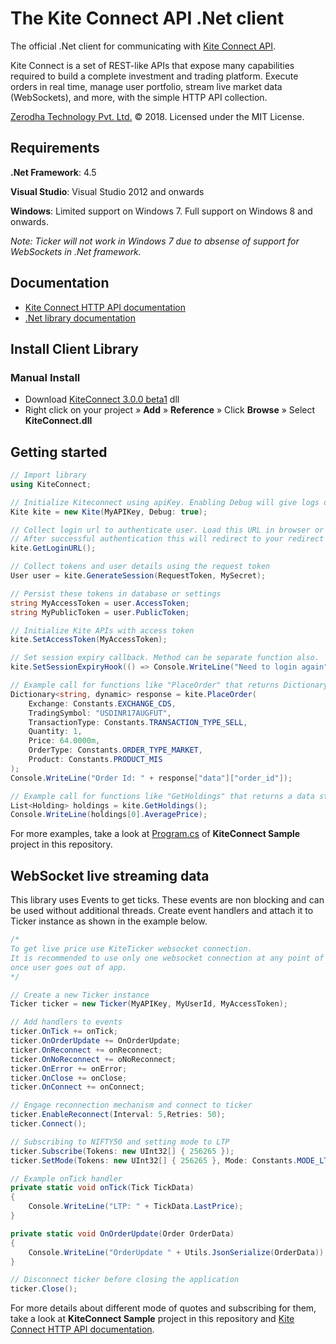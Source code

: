 # The Kite Connect API .Net client
The official .Net client for communicating with [Kite Connect API](https://kite.trade).

Kite Connect is a set of REST-like APIs that expose many capabilities required to build a complete investment and trading platform. Execute orders in real time, manage user portfolio, stream live market data (WebSockets), and more, with the simple HTTP API collection.

[Zerodha Technology Pvt. Ltd.](http://zerodha.com) &copy; 2018. Licensed under the MIT License.

## Requirements

**.Net Framework**: 4.5

**Visual Studio**: Visual Studio 2012 and onwards

**Windows**: Limited support on Windows 7. Full support on Windows 8 and onwards.

*Note: Ticker will not work in Windows 7 due to absense of support for WebSockets in .Net framework.*

## Documentation

- [Kite Connect HTTP API documentation](https://kite.trade/docs/connect/v3)
- [.Net library documentation](https://kite.trade/docs/kiteconnectdotnet/)

## Install Client Library

<!--
### Using NuGet

Execute in **Tools** &raquo; **NuGet Package Manager** &raquo; **Package Manager Console**

```
Install-Package Tech.Zerodha.KiteConnect
```
### Using .Net CLI

```
dotnet add package Tech.Zerodha.KiteConnect
```
-->
### Manual Install

- Download [KiteConnect 3.0.0 beta1](https://github.com/zerodhatech/dotnetkiteconnect/releases/tag/3.0.0-beta1) dll
- Right click on your project &raquo; **Add** &raquo; **Reference** &raquo; Click **Browse** &raquo; Select **KiteConnect.dll**

## Getting started
```csharp
// Import library
using KiteConnect;

// Initialize Kiteconnect using apiKey. Enabling Debug will give logs of requests and responses
Kite kite = new Kite(MyAPIKey, Debug: true);

// Collect login url to authenticate user. Load this URL in browser or WebView. 
// After successful authentication this will redirect to your redirect url with request token.
kite.GetLoginURL();

// Collect tokens and user details using the request token
User user = kite.GenerateSession(RequestToken, MySecret);

// Persist these tokens in database or settings
string MyAccessToken = user.AccessToken;
string MyPublicToken = user.PublicToken;

// Initialize Kite APIs with access token
kite.SetAccessToken(MyAccessToken);

// Set session expiry callback. Method can be separate function also.
kite.SetSessionExpiryHook(() => Console.WriteLine("Need to login again"));

// Example call for functions like "PlaceOrder" that returns Dictionary
Dictionary<string, dynamic> response = kite.PlaceOrder(
    Exchange: Constants.EXCHANGE_CDS,
    TradingSymbol: "USDINR17AUGFUT",
    TransactionType: Constants.TRANSACTION_TYPE_SELL,
    Quantity: 1,
    Price: 64.0000m,
    OrderType: Constants.ORDER_TYPE_MARKET,
    Product: Constants.PRODUCT_MIS
);
Console.WriteLine("Order Id: " + response["data"]["order_id"]);

// Example call for functions like "GetHoldings" that returns a data structure
List<Holding> holdings = kite.GetHoldings();
Console.WriteLine(holdings[0].AveragePrice);

```
For more examples, take a look at [Program.cs](https://github.com/zerodhatech/dotnetkiteconnect/blob/kite3/KiteConnectSample/Program.cs) of **KiteConnect Sample** project in this repository.

## WebSocket live streaming data

This library uses Events to get ticks. These events are non blocking and can be used without additional threads. Create event handlers and attach it to Ticker instance as shown in the example below.

```csharp
/* 
To get live price use KiteTicker websocket connection. 
It is recommended to use only one websocket connection at any point of time and make sure you stop connection, 
once user goes out of app.
*/

// Create a new Ticker instance
Ticker ticker = new Ticker(MyAPIKey, MyUserId, MyAccessToken);

// Add handlers to events
ticker.OnTick += onTick;
ticker.OnOrderUpdate += OnOrderUpdate;
ticker.OnReconnect += onReconnect;
ticker.OnNoReconnect += oNoReconnect;
ticker.OnError += onError;
ticker.OnClose += onClose;
ticker.OnConnect += onConnect;

// Engage reconnection mechanism and connect to ticker
ticker.EnableReconnect(Interval: 5,Retries: 50);
ticker.Connect();

// Subscribing to NIFTY50 and setting mode to LTP
ticker.Subscribe(Tokens: new UInt32[] { 256265 });
ticker.SetMode(Tokens: new UInt32[] { 256265 }, Mode: Constants.MODE_LTP);

// Example onTick handler
private static void onTick(Tick TickData)
{
    Console.WriteLine("LTP: " + TickData.LastPrice);
}

private static void OnOrderUpdate(Order OrderData)
{
    Console.WriteLine("OrderUpdate " + Utils.JsonSerialize(OrderData));
}

// Disconnect ticker before closing the application
ticker.Close();
```

For more details about different mode of quotes and subscribing for them, take a look at **KiteConnect Sample** project in this repository and [Kite Connect HTTP API documentation](https://kite.trade/docs/connect/v1).
